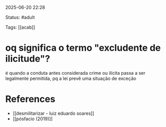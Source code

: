 2025-06-20 22:28

Status: #adult 

Tags: [[acab]]

# oq significa o termo "excludente de ilicitude"?

é quando a conduta antes considerada crime ou ilícita passa a ser legalmente permitida, pq a lei prevê uma situação de exceção




# References

- [[desmilitarizar - luiz eduardo soares]]
- [[pósfacio (2019)]]
